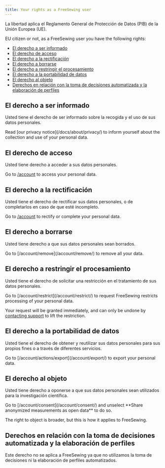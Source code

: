 ```yaml
---
title: Your rights as a FreeSewing user
---
```


La libertad aplica el Reglamento General de Protección de Datos (PIB) de la Unión Europea (UE).

EU citizen or not, as a FreeSewing user you have the following rights:

- [El derecho a ser informado](#the-right-to-be-informed)
- [El derecho de acceso](#the-right-of-access)
- [El derecho a la rectificación](#the-right-to-rectification)
- [El derecho a borrarse](#the-right-to-erasure)
- [El derecho a restringir el procesamiento](#the-right-to-restrict-processing)
- [El derecho a la portabilidad de datos](#the-right-to-data-portability)
- [El derecho al objeto](#the-right-to-object)
- [Derechos en relación con la toma de decisiones automatizada y la elaboración de perfiles](#rights-in-relation-to-automated-decision-making-and-profiling)

## El derecho a ser informado

Usted tiene el derecho de ser informado sobre la recogida y el uso de sus datos personales.

<Tip>
Read [our privacy notice](/docs/about/privacy/) to inform yourself about the collection and use of your personal data.
</Tip>

## El derecho de acceso

Usted tiene derecho a acceder a sus datos personales.

<Tip>

Go to [/account](/account/) to access your personal data.
</Tip>

## El derecho a la rectificación

Usted tiene el derecho de rectificar sus datos personales, o de completarlos en caso de que esté incompleto.

<Tip>

Go to [/account](/account/) to rectify or complete your personal data.
</Tip>

## El derecho a borrarse

Usted tiene derecho a que sus datos personales sean borrados.

<Tip>
Go to [/account/remove](/account/remove/) to remove all your data.
</Tip>

## El derecho a restringir el procesamiento

Usted tiene el derecho de solicitar una restricción en el tratamiento de sus datos personales.

<Tip>
Go to [/account/restrict](/account/restrict/) to request FreeSewing restricts processing of your personal data.
</Tip>

<Warning>

Your request will be granted immediately, and can only be undone by [contacting support](/support/) to lift the restriction.

</Warning>

## El derecho a la portabilidad de datos

Usted tiene el derecho de obtener y reutilizar sus datos personales para sus propios fines o a través de diferentes servicios.

<Tip>
Go to [/account/actions/export](/account/export/) to export your personal data.
</Tip>

## El derecho al objeto

Usted tiene derecho a oponerse a que sus datos personales sean utilizados para la investigación científica.

<Tip>
Go to [/account/consent](/account/consent/) and unselect **Share anonymized measurements as open data** to do so.
</Tip>

<Note>

The right to object is broader, but this is how it applies to FreeSewing.

</Note>

## Derechos en relación con la toma de decisiones automatizada y la elaboración de perfiles

Este derecho no se aplica a FreeSewing ya que no utilizamos la toma de decisiones ni la elaboración de perfiles automatizados.

